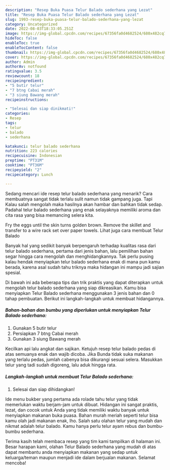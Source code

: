 ```yaml
---
description: "Resep Buka Puasa Telur Balado sederhana yang Lezat"
title: "Resep Buka Puasa Telur Balado sederhana yang Lezat"
slug: 1993-resep-buka-puasa-telur-balado-sederhana-yang-lezat
category: Uncategorized
date: 2022-08-03T18:33:05.251Z
image: https://img-global.cpcdn.com/recipes/67356fa0d4682524/680x482cq70/telur-balado-sederhana-foto-resep-utama.jpg
hideToc: false
enableToc: true
enableTocContent: false
thumbnail: https://img-global.cpcdn.com/recipes/67356fa0d4682524/680x482cq70/telur-balado-sederhana-foto-resep-utama.jpg
cover: https://img-global.cpcdn.com/recipes/67356fa0d4682524/680x482cq70/telur-balado-sederhana-foto-resep-utama.jpg
author: Admin
authorAv: notfound
ratingvalue: 3.5
reviewcount: 18
recipeingredient:
- "5 butir telur"
- "7 btng Cabai merah"
- "3 siung Bawang merah"
recipeinstructions:

- "Selesai dan siap dinikmati!"
categories:
- Resep
tags:
- telur
- balado
- sederhana

katakunci: telur balado sederhana 
nutrition: 223 calories
recipecuisine: Indonesian
preptime: "PT31M"
cooktime: "PT36M"
recipeyield: "2"
recipecategory: Lunch

---
```



Sedang mencari ide resep telur balado sederhana yang menarik? Cara membuatnya sangat tidak terlalu sulit namun tidak gampang juga. Tapi Kalau salah mengolah maka hasilnya akan hambar dan bahkan tidak sedap. Padahal telur balado sederhana yang enak selayaknya memiliki aroma dan cita rasa yang bisa memancing selera kita.


Fry the eggs until the skin turns golden brown. Remove the skillet and transfer to a wire rack set over paper towels. Lihat juga cara membuat Telur Balado

Banyak hal yang sedikit banyak berpengaruh terhadap kualitas rasa dari telur balado sederhana, pertama dari jenis bahan, lalu pemilihan bahan segar hingga cara mengolah dan menghidangkannya. Tak perlu pusing kalau hendak menyiapkan telur balado sederhana enak di mana pun kamu berada, karena asal sudah tahu triknya maka hidangan ini mampu jadi sajian spesial.


Di bawah ini ada beberapa tips dan trik praktis yang dapat diterapkan untuk mengolah telur balado sederhana yang siap dikreasikan. Kamu bisa menyiapkan Telur Balado sederhana menggunakan 3 jenis bahan dan 0 tahap pembuatan. Berikut ini langkah-langkah untuk membuat hidangannya.

<!--inarticleads1-->

##### Bahan-bahan dan bumbu yang diperlukan untuk menyiapkan Telur Balado sederhana:

1. Gunakan 5 butir telur
1. Persiapkan 7 btng Cabai merah
1. Gunakan 3 siung Bawang merah


Kecilkan api lalu angkat dan sajikan. Ketujuh resep telur balado pedas di atas semuanya enak dan wajib dicoba. Jika Bunda tidak suka makanan yang terlalu pedas, jumlah cabenya bisa dikurangi sesuai selera. Masukkan telur yang tadi sudah digoreng, lalu aduk hingga rata. 

<!--inarticleads2-->

##### Langkah-langkah untuk membuat Telur Balado sederhana:


1. Selesai dan siap dihidangkan!

Ide menu bukber yang pertama ada rolade tahu telur yang tidak memerlukan waktu berjam-jam untuk dibuat. Hidangan ini sangat praktis, lezat, dan cocok untuk Anda yang tidak memiliki waktu banyak untuk menyiapkan makanan buka puasa. Bahan murah meriah seperti telur bisa kamu olah jadi makanan enak, lho. Salah satu olahan telur yang mudah dan nikmat adalah telur balado. Kamu hanya perlu telur ayam rebus dan bumbu-bumbu sederhana. 

Terima kasih telah membaca resep yang tim kami tampilkan di halaman ini. Besar harapan kami, olahan Telur Balado sederhana yang mudah di atas dapat membantu anda menyiapkan makanan yang sedap untuk keluarga/teman maupun menjadi ide dalam berjualan makanan. Selamat mencoba!
